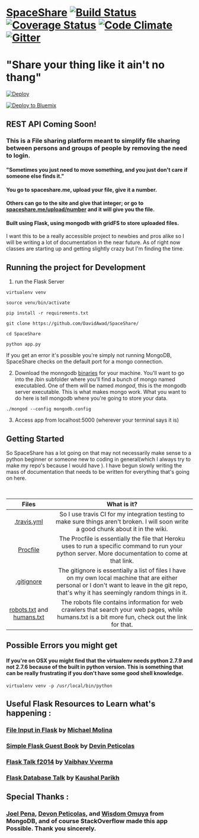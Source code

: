 # [SpaceShare](https://spaceshare.me)   [![Build Status](https://travis-ci.org/DavidAwad/SpaceShare.svg?branch=master)](https://travis-ci.org/DavidAwad/SpaceShare) [![Coverage Status](https://coveralls.io/repos/DavidAwad/SpaceShare/badge.svg)](https://coveralls.io/r/DavidAwad/SpaceShare) [![Code Climate](https://d3s6mut3hikguw.cloudfront.net/github/DavidAwad/SpaceShare/badges/gpa.svg)](https://d3s6mut3hikguw.cloudfront.net/github/DavidAwad/SpaceShare/) [![Gitter](https://badges.gitter.im/Join%20Chat.svg)](https://gitter.im/DavidAwad/SpaceShare?utm_source=badge&utm_medium=badge&utm_campaign=pr-badge&utm_content=body_badge)

# "Share your thing like it ain't no thang"

[![Deploy](https://www.herokucdn.com/deploy/button.png)](https://heroku.com/deploy?template=https://github.com/DavidAwad/SpaceShare)

[![Deploy to Bluemix](https://bluemix.net/deploy/button.png)](https://bluemix.net/deploy?repository=https://github.com/davidawad/SpaceShare)


## REST API Coming Soon!

### This is a File sharing platform  meant to simplify file sharing between persons and groups of people by removing the need to login.

#### "Sometimes you just need to move something, and you just don't care if someone else finds it."

#### You go to spaceshare.me, upload your file, give it a number.
#### Others can go to the site and give that integer; or go to [spaceshare.me/upload/number](spaceshare.me/upload/number) and it will give you the file.

#### Built using Flask, using mongodb with gridFS to store uploaded files.
I want this to be a really accessible project to newbies and pros alike so I will be writing a lot of documentation in the near future. As of right now classes are starting up and getting slightly crazy but I'm finding the time.

## Running the project for Development

1. run the Flask Server
```
virtualenv venv

source venv/bin/activate

pip install -r requirements.txt

git clone https://github.com/DavidAwad/SpaceShare/

cd SpaceShare

python app.py
```
If you get an error it's possible you're simply not running MongoDB, SpaceShare checks on the default port for a mongo connection.

2. Download the monngodb [binaries](https://www.mongodb.org/downloads) for your machine.
You'll want to go into the /bin subfolder where you'll find a bunch of mongo named executabled.
One of them will be named *mongod*, this is the mongodb server executable. This is what makes mongo work.
What you want to do here is tell mongodb where you're going to store your data.

`./mongod --config mongodb.config`

3. Access app from localhost:5000 (wherever your terminal says it is)



## Getting Started
So SpaceShare has a lot going on that may not necessarily make sense to a python beginner or someone new to coding in general(which I always try to make my repo's because I would have ). I have begun slowly writing the mass of documentation that needs to be written for everything that's going on here.

<br>

|    Files    | What is it?           | 
| :-------------: |:-------------:| 
| [.travis.yml](https://github.com/DavidAwad/SpaceShare/wiki/Travis-CI)   | So I use travis CI for my integration testing to make sure things aren't broken. I will soon write a good chunk about it in the wiki. | 
| [Procfile](https://devcenter.heroku.com/articles/procfile)      | The Procfile is essentially the file that Heroku uses to run a specific command to run your python server. More documentation to come at that link.      | 
| [.gitignore](https://help.github.com/articles/ignoring-files/) | The gitignore is essentially a list of files I have on my own local machine that are either personal or I don't want to leave in the git repo, that's why it has seemingly random things in it.      | 
|[robots.txt](http://camosunweb.com/robots-txt/) and [humans.txt](http://humanstxt.org)  | The robots file contains information for web crawlers that search your web pages, while humans.txt is a bit more fun, check out the link for that. |

## Possible Errors you might get
#### If you're on OSX you might find that the virtualenv needs python 2.7.9 and not 2.7.6 because of the built in python version. This is something that can be really frustrating if you don't have some good shell knowledge. 
```shell
virtualenv venv -p /usr/local/bin/python
```

## Useful Flask Resources to Learn what's happening :
### [File Input in Flask](http://runnable.com/UiPcaBXaxGNYAAAL/how-to-upload-a-file-to-the-server-in-flask-for-python) by [Michael Molina](http://runnable.com/u/mmolina)
### [Simple Flask Guest Book](https://github.com/x/Simple-Flask-Guest-Book) by [Devin Peticolas](https://github.com/x)
### [Flask Talk f2014](https://github.com/usacs/flaskTalkF2014) by [Vaibhav Vverma](https://github.com/v)
### [Flask Database Talk](https://github.com/kaushal/databaseTalk2014) by [Kaushal Parikh](https://github.com/kaushal)


## Special Thanks :
### [Joel Pena](https://github.com/jpena29), [Devon Peticolas](https://github.com/x), and [Wisdom Omuya](https://github.com/deafgoat) from MongoDB, and of course StackOverflow made this app Possible. Thank you sincerely.
